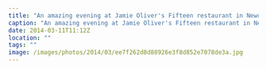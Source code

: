 ```yaml
---
title: "An amazing evening at Jamie Oliver's Fifteen restaurant in Newquay with my wife."
caption: "An amazing evening at Jamie Oliver's Fifteen restaurant in Newquay with my wife."
date: 2014-03-11T11:12Z
location: ""
tags: ""
image: /images/photos/2014/03/ee7f262d8d88926e3f8d852e7078de3a.jpg
---
```

